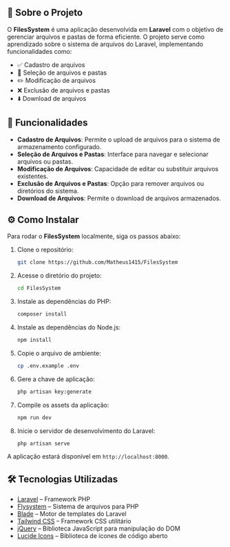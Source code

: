 ## 📂 Sobre o Projeto

O **FilesSystem** é uma aplicação desenvolvida em **Laravel** com o objetivo de gerenciar arquivos e pastas de forma eficiente. O projeto serve como aprendizado sobre o sistema de arquivos do Laravel, implementando funcionalidades como:

- ✅ Cadastro de arquivos
- 📁 Seleção de arquivos e pastas
- ✏️ Modificação de arquivos
- ❌ Exclusão de arquivos e pastas
- ⬇️ Download de arquivos

## 🚀 Funcionalidades

- **Cadastro de Arquivos**: Permite o upload de arquivos para o sistema de armazenamento configurado.
- **Seleção de Arquivos e Pastas**: Interface para navegar e selecionar arquivos ou pastas.
- **Modificação de Arquivos**: Capacidade de editar ou substituir arquivos existentes.
- **Exclusão de Arquivos e Pastas**: Opção para remover arquivos ou diretórios do sistema.
- **Download de Arquivos**: Permite o download de arquivos armazenados.

## ⚙️ Como Instalar

Para rodar o **FilesSystem** localmente, siga os passos abaixo:

1. Clone o repositório:

    ```bash
    git clone https://github.com/Matheus1415/FilesSystem
    ```

2. Acesse o diretório do projeto:

    ```bash
    cd FilesSystem
    ```

3. Instale as dependências do PHP:

    ```bash
    composer install
    ```

4. Instale as dependências do Node.js:

    ```bash
    npm install
    ```

5. Copie o arquivo de ambiente:

    ```bash
    cp .env.example .env
    ```

6. Gere a chave de aplicação:

    ```bash
    php artisan key:generate
    ```

7. Compile os assets da aplicação:

    ```bash
    npm run dev
    ```

8. Inicie o servidor de desenvolvimento do Laravel:

    ```bash
    php artisan serve
    ```

A aplicação estará disponível em `http://localhost:8000`.


## 🛠️ Tecnologias Utilizadas

- [Laravel](https://laravel.com/) – Framework PHP
- [Flysystem](https://flysystem.thephpleague.com/) – Sistema de arquivos para PHP
- [Blade](https://laravel.com/docs/10.x/blade) – Motor de templates do Laravel
- [Tailwind CSS](https://tailwindcss.com/) – Framework CSS utilitário
- [jQuery](https://jquery.com/) – Biblioteca JavaScript para manipulação do DOM
- [Lucide Icons](https://lucide.dev/) – Biblioteca de ícones de código aberto
